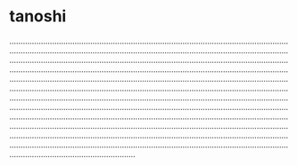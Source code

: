 # tanoshi
........................................................................................................................................................................................................................................................................................................................................................................................................................................................................................................................................................................................................................................................................................................................................................................................................................................................................................................................................................................................................................................................................................................................................................................................................................................................................................................................................................................................................................................................................................................................................................................................................